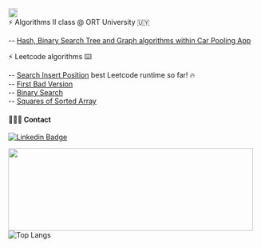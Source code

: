 <img height="18"  src="https://img.shields.io/badge/Code%20Lab%20-%20%236d95ed?style=plastic">
<br>
  ⚡  Algorithms II class @ ORT University 🇺🇾 <br>
  
  -- [Hash, Binary Search Tree and Graph algorithms within Car Pooling App](https://github.com/algoritmosii/CarPoolingApp)<br>

     
  ⚡  Leetcode algorithms  ⌨️
  
  -- [Search Insert Position](https://github.com/tchnorider/leetcode_problems/blob/main/src/SearchInsertPosition.java) best Leetcode runtime so far! 🔥 <br>
  -- [First Bad Version](https://github.com/tchnorider/leetcode_problems/blob/main/src/FirstBadVersion.java)<br>
  -- [Binary Search](https://github.com/tchnorider/leetcode_problems/blob/main/src/BinarySearch.java)<br>
  -- [Squares of Sorted Array](https://github.com/tchnorider/leetcode_problems/blob/main/src/SquaresOfSortedArray.java)<br>

 #### 👩🏻‍💻 Contact


 
 [![Linkedin Badge](https://img.shields.io/badge/-lauralperez-blue?style=flat-square&logo=Linkedin&logoColor=white&link=https://www.linkedin.com/in/lauralperez/)](https://www.linkedin.com/in/lauralperez/)  <br>

<img align="left" width="490" height="165" src="https://github-readme-stats.vercel.app/api?username=tchnorider&rank_icon=github&show_icons=true&hide_border=false&line_height=20&title_color=5379cc&icon_color=#5379cc&show_owner=true"/>

 ![Top Langs](https://github-readme-stats.vercel.app/api/top-langs/?username=tchnorider\&layout=compact) <br>



